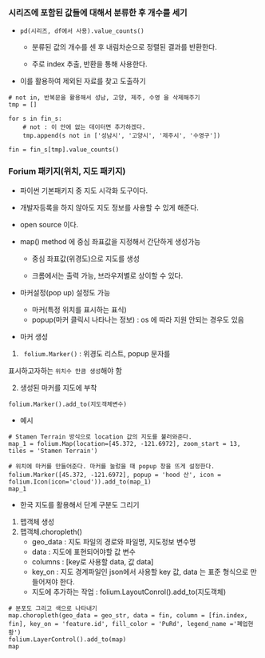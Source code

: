 ### 시리즈에 포함된 값들에 대해서 분류한 후 개수를 세기 

- `pd(시리즈, df에서 사용).value_counts()`
  
  - 분류된 값의 개수를 센 후 내림차순으로 정렬된 결과를 반환한다.
  
  - 주로 index 추출, 반환을 통해 사용한다.

- 이를 활용하여 제외된 자료를 찾고 도출하기

```
# not in, 반복문을 활용해서 성남, 고양, 제주, 수영 을 삭제해주기
tmp = []

for s in fin_s:
    # not : 이 안에 없는 데이터면 추가하겠다.
    tmp.append(s not in ['성남시', '고양시', '제주시', '수영구'])

fin = fin_s[tmp].value_counts()
```

### Forium 패키지(위치, 지도 패키지)

- 파이썬 기본패키지 중 지도 시각화 도구이다.
- 개발자등록을 하지 않아도 지도 정보를 사용할 수 있게 해준다.
- open source 이다.
- map() method 에 중심 좌표값을 지정해서 간단하게 생성가능

  - 중심 좌표값(위경도)으로 지도를 생성

  - 크롬에서는 출력 가능, 브라우저별로 상이할 수 있다.

- 마커설정(pop up) 설정도 가능
    
  - 마커(특정 위치를 표시하는 표식)
  - popup(마커 클릭시 나타나는 정보) : os 에 따라 지원 안되는 경우도 있음

- 마커 생성

1. ` folium.Marker()` : 위경도 리스트, popup 문자를

표시하고자하는 `위치수 만큼 생성`해야 함

2. 생성된 마커를 지도에 부착

`folium.Marker().add_to(지도객체변수)`

- 예시

```
# Stamen Terrain 방식으로 location 값의 지도를 불러와준다.
map_1 = folium.Map(location=[45.372, -121.6972], zoom_start = 13, tiles = 'Stamen Terrain')

# 위치에 마커를 만들어준다. 마커를 눌렀을 때 popup 창을 뜨게 설정한다.
folium.Marker([45.372, -121.6972], popup = 'hood 산', icon = folium.Icon(icon='cloud')).add_to(map_1)
map_1
```

- 한국 지도를 활용해서 단계 구분도 그리기
1. 맵객체 생성
2. 맵객체.choropleth()
    - geo_data : 지도 파일의 경로와 파일명, 지도정보 변수명
    - data : 지도에 표현되어야할 값 변수
    - columns : [key로 사용할 data, 값 data]
    - key_on : 지도 경계파일인 json에서 사용할 key 값, data 는 표준 형식으로 만들어져야 한다.
    - 지도에 추가하는 작업 : folium.LayoutConrol().add_to(지도객체)

```
# 분포도 그리고 색으로 나타내기
map.choropleth(geo_data = geo_str, data = fin, column = [fin.index, fin], key_on = 'feature.id', fill_color = 'PuRd', legend_name ='폐업현황')
folium.LayerControl().add_to(map)
map

```
